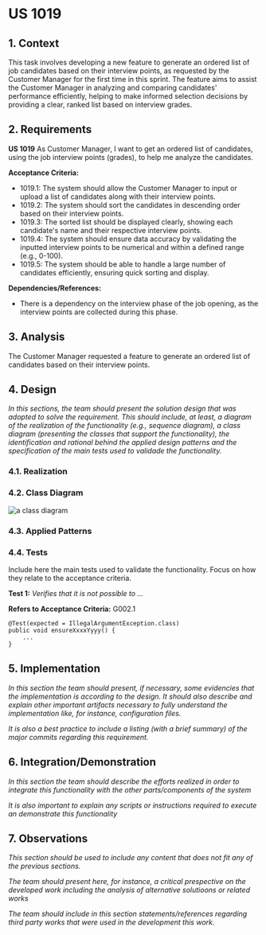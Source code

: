 # US 1019

## 1. Context

This task involves developing a new feature to generate an ordered list of job candidates based on their interview points,
as requested by the Customer Manager for the first time in this sprint. 
The feature aims to assist the Customer Manager in analyzing and comparing candidates' performance efficiently, 
helping to make informed selection decisions by providing a clear, ranked list based on interview grades.

## 2. Requirements

**US 1019**  As Customer Manager, I want to get an ordered list of candidates, using the job
interview points (grades), to help me analyze the candidates.

**Acceptance Criteria:**

- 1019.1: The system should allow the Customer Manager to input or upload a list of candidates along with their interview points.
- 1019.2: The system should sort the candidates in descending order based on their interview points.
- 1019.3: The sorted list should be displayed clearly, showing each candidate's name and their respective interview points.
- 1019.4: The system should ensure data accuracy by validating the inputted interview points to be numerical and within a defined range (e.g., 0-100).
- 1019.5: The system should be able to handle a large number of candidates efficiently, ensuring quick sorting and display.

**Dependencies/References:**

- There is a dependency on the interview phase of the job opening, as the interview points are collected during this phase.


## 3. Analysis

The Customer Manager requested a feature to generate an ordered list of candidates based on their interview points.


## 4. Design

*In this sections, the team should present the solution design that was adopted to solve the requirement. This should include, at least, a diagram of the realization of the functionality (e.g., sequence diagram), a class diagram (presenting the classes that support the functionality), the identification and rational behind the applied design patterns and the specification of the main tests used to validade the functionality.*




### 4.1. Realization

### 4.2. Class Diagram

![a class diagram](class-diagram-01.svg "A Class Diagram")

### 4.3. Applied Patterns

### 4.4. Tests

Include here the main tests used to validate the functionality. Focus on how they relate to the acceptance criteria.

**Test 1:** *Verifies that it is not possible to ...*

**Refers to Acceptance Criteria:** G002.1


```
@Test(expected = IllegalArgumentException.class)
public void ensureXxxxYyyy() {
	...
}
````

## 5. Implementation

*In this section the team should present, if necessary, some evidencies that the implementation is according to the design. It should also describe and explain other important artifacts necessary to fully understand the implementation like, for instance, configuration files.*

*It is also a best practice to include a listing (with a brief summary) of the major commits regarding this requirement.*

## 6. Integration/Demonstration

*In this section the team should describe the efforts realized in order to integrate this functionality with the other parts/components of the system*

*It is also important to explain any scripts or instructions required to execute an demonstrate this functionality*

## 7. Observations

*This section should be used to include any content that does not fit any of the previous sections.*

*The team should present here, for instance, a critical prespective on the developed work including the analysis of alternative solutioons or related works*

*The team should include in this section statements/references regarding third party works that were used in the development this work.*
